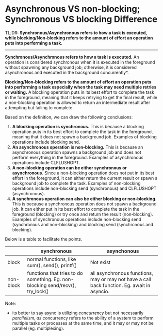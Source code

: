 # Asynchronous VS non-blocking; Synchronous VS blocking Difference 

TL;DR: **Synchronous/Asynchronous refers to how a task is executed, while blocking/Non-blocking refers to the amount of effort an operation puts into performing a task.**  

---

**Synchronous/Asynchronous refers to how a task is executed.** An operation is considered synchronous when it is executed in the foreground without spawning any background job; otherwise, it is considered asynchronous and executed in the background concurrently*.

**Blocking/Non-blocking refers to the amount of effort an operation puts into performing a task especially when the task may need multiple retries or waiting.** A blocking operation puts in its best effort to complete the task in the foreground, meaning that it keeps retrying to get the final result, while a non-blocking operation is allowed to return an intermediate result after attempting but failing to complete.

Based on the definition, we can draw the following conclusions:

1. **A blocking operation is synchronous.** This is because a blocking operation puts in its best effort to complete the task in the foreground, meaning that it does not spawn a background job. Examples of blocking operations include blocking send.
2. **An asynchronous operation is non-blocking.** This is because an asynchronous operation spawns a background job and does not perform everything in the foreground. Examples of asynchronous operations include CLFLUSHOPT.
3. **A non-blocking operation can be either synchronous or asynchronous.** Since a non-blocking operation does not put in its best effort in the foreground, it can either return the current result or spawn a background job to complete the task. Examples of non-blocking operations include non-blocking send (synchronous) and CLFLUSHOPT (asynchronous).
4. **A synchronous operation can also be either blocking or non-blocking.** This is because a synchronous operation does not spawn a background job. It can either put in its best effort to complete the task in the foreground (blocking) or try once and return the result (non-blocking). Examples of synchronous operations include non-blocking send (synchronous and non-blocking) and blocking send (synchronous and blocking).

Below is a table to facilitate the points.

|  | synchronous | asynchonous |
| --- | --- | --- |
| block | normal functions, like sum(), send(), printf() | Not exist |
| non-block | functions that tries to do something.  Eg. non-blocking send/recv(), try_lock()  | all asynchronous functions, may or may not have a call back function.  Eg. await in asyncio. |

Note: 

* its better to say async is utilizing *concurrency* but not necessarily *parallelism, as c*oncurrency refers to the ability of a system to perform multiple tasks or processes at the same time, and it may or may not be parallel (eg. multiplexing).
